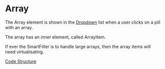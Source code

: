 # Array
The Array element is shown in the [Dropdown](docs/Components/Dropdown.md) list when a user clicks on a pill with an array.

The array has an inner element, called ArrayItem.

If ever the SmartFilter is to handle large arrays, then the array items will need virtualisating.

[Code Structure](docs/Structure.md)